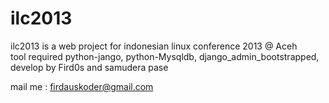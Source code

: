 ilc2013
=======

ilc2013 is a web project for indonesian linux conference 2013 @ Aceh <br>
tool required python-jango, python-Mysqldb, django_admin_bootstrapped, <br>
develop by Fird0s and samudera pase

mail me : firdauskoder@gmail.com
